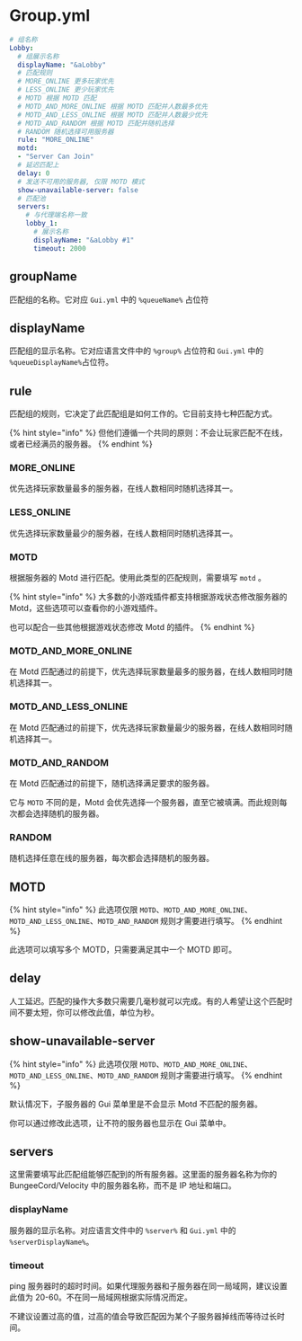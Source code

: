 # Group.yml

```yaml
# 组名称
Lobby:
  # 组展示名称
  displayName: "&aLobby"
  # 匹配规则
  # MORE_ONLINE 更多玩家优先
  # LESS_ONLINE 更少玩家优先
  # MOTD 根据 MOTD 匹配
  # MOTD_AND_MORE_ONLINE 根据 MOTD 匹配并人数最多优先
  # MOTD_AND_LESS_ONLINE 根据 MOTD 匹配并人数最少优先
  # MOTD_AND_RANDOM 根据 MOTD 匹配并随机选择
  # RANDOM 随机选择可用服务器
  rule: "MORE_ONLINE"
  motd:
  - "Server Can Join"
  # 延迟匹配上
  delay: 0
  # 发送不可用的服务器, 仅限 MOTD 模式
  show-unavailable-server: false
  # 匹配池
  servers:
    # 与代理端名称一致
    lobby_1:
      # 展示名称
      displayName: "&aLobby #1"
      timeout: 2000
```

## groupName

匹配组的名称。它对应 `Gui.yml` 中的 `%queueName%` 占位符

## displayName

匹配组的显示名称。它对应语言文件中的 `%group%` 占位符和 `Gui.yml` 中的 `%queueDisplayName%`占位符。

## rule

匹配组的规则，它决定了此匹配组是如何工作的。它目前支持七种匹配方式。

{% hint style="info" %}
但他们遵循一个共同的原则：不会让玩家匹配不在线，或者已经满员的服务器。
{% endhint %}

### MORE\_ONLINE

优先选择玩家数量最多的服务器，在线人数相同时随机选择其一。

### LESS\_ONLINE

优先选择玩家数量最少的服务器，在线人数相同时随机选择其一。

### MOTD

根据服务器的 Motd 进行匹配。使用此类型的匹配规则，需要填写 `motd` 。

{% hint style="info" %}
大多数的小游戏插件都支持根据游戏状态修改服务器的 Motd，这些选项可以查看你的小游戏插件。

也可以配合一些其他根据游戏状态修改 Motd 的插件。
{% endhint %}

### MOTD\_AND\_MORE\_ONLINE

在 Motd 匹配通过的前提下，优先选择玩家数量最多的服务器，在线人数相同时随机选择其一。

### MOTD\_AND\_LESS\_ONLINE

在 Motd 匹配通过的前提下，优先选择玩家数量最少的服务器，在线人数相同时随机选择其一。

### MOTD\_AND\_RANDOM

在 Motd 匹配通过的前提下，随机选择满足要求的服务器。

它与 `MOTD` 不同的是，Motd 会优先选择一个服务器，直至它被填满。而此规则每次都会选择随机的服务器。

### RANDOM

随机选择任意在线的服务器，每次都会选择随机的服务器。

## MOTD

{% hint style="info" %}
此选项仅限 `MOTD`、`MOTD_AND_MORE_ONLINE`、`MOTD_AND_LESS_ONLINE`、`MOTD_AND_RANDOM` 规则才需要进行填写。
{% endhint %}

此选项可以填写多个 MOTD，只需要满足其中一个 MOTD 即可。

## delay

人工延迟。匹配的操作大多数只需要几毫秒就可以完成。有的人希望让这个匹配时间不要太短，你可以修改此值，单位为秒。

## show-unavailable-server

{% hint style="info" %}
此选项仅限 `MOTD`、`MOTD_AND_MORE_ONLINE`、`MOTD_AND_LESS_ONLINE`、`MOTD_AND_RANDOM` 规则才需要进行填写。
{% endhint %}

默认情况下，子服务器的 Gui 菜单里是不会显示 Motd 不匹配的服务器。

你可以通过修改此选项，让不符的服务器也显示在 Gui 菜单中。

## servers

这里需要填写此匹配组能够匹配到的所有服务器。这里面的服务器名称为你的 BungeeCord/Velocity 中的服务器名称，而不是 IP 地址和端口。

### displayName

服务器的显示名称。对应语言文件中的 `%server%` 和 `Gui.yml` 中的 `%serverDisplayName%`。

### timeout

ping 服务器时的超时时间。如果代理服务器和子服务器在同一局域网，建议设置此值为 20-60。不在同一局域网根据实际情况而定。

不建议设置过高的值，过高的值会导致匹配因为某个子服务器掉线而等待过长时间。
